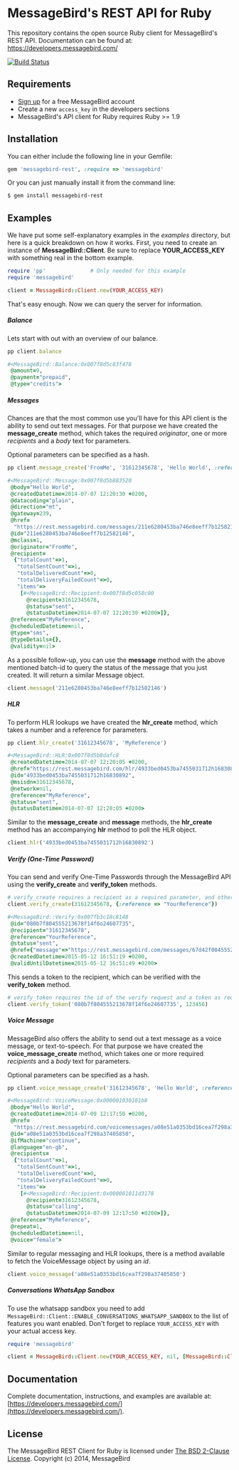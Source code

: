 MessageBird's REST API for Ruby
===============================
This repository contains the open source Ruby client for MessageBird's REST API. Documentation can be found at: https://developers.messagebird.com/

[![Build Status](https://travis-ci.org/messagebird/ruby-rest-api.svg?branch=master)](https://travis-ci.org/messagebird/ruby-rest-api)

Requirements
------------
- [Sign up](https://dashboard.messagebird.com/app/en/sign-up) for a free MessageBird account
- Create a new `access_key` in the developers sections
- MessageBird's API client for Ruby requires Ruby >= 1.9

Installation
------------
You can either include the following line in your Gemfile:

```ruby
gem 'messagebird-rest', :require => 'messagebird'
```

Or you can just manually install it from the command line:
```sh
$ gem install messagebird-rest
```

Examples
--------
We have put some self-explanatory examples in the *examples* directory, but here is a quick breakdown on how it works. First, you need to create an instance of **MessageBird::Client**. Be sure to replace **YOUR_ACCESS_KEY** with something real in the bottom example.

```ruby
require 'pp'              # Only needed for this example
require 'messagebird'

client = MessageBird::Client.new(YOUR_ACCESS_KEY)
```

That's easy enough. Now we can query the server for information.

##### Balance
Lets start with out with an overview of our balance.

```ruby
pp client.balance

#<MessageBird::Balance:0x007f8d5c83f478
 @amount=9,
 @payment="prepaid",
 @type="credits">
```

##### Messages
Chances are that the most common use you'll have for this API client is the ability to send out text messages. For that purpose we have created the **message_create** method, which takes the required *originator*, one or more *recipients* and a *body* text for parameters.

Optional parameters can be specified as a hash.

```ruby
pp client.message_create('FromMe', '31612345678', 'Hello World', :reference => 'MyReference')

#<MessageBird::Message:0x007f8d5b883520
 @body="Hello World",
 @createdDatetime=2014-07-07 12:20:30 +0200,
 @datacoding="plain",
 @direction="mt",
 @gateway=239,
 @href=
  "https://rest.messagebird.com/messages/211e6280453ba746e8eeff7b12582146",
 @id="211e6280453ba746e8eeff7b12582146",
 @mclass=1,
 @originator="FromMe",
 @recipient=
  {"totalCount"=>1,
   "totalSentCount"=>1,
   "totalDeliveredCount"=>0,
   "totalDeliveryFailedCount"=>0,
   "items"=>
    [#<MessageBird::Recipient:0x007f8d5c058c00
      @recipient=31612345678,
      @status="sent",
      @statusDatetime=2014-07-07 12:20:30 +0200>]},
 @reference="MyReference",
 @scheduledDatetime=nil,
 @type="sms",
 @typeDetails={},
 @validity=nil>
```

As a possible follow-up, you can use the **message** method with the above mentioned batch-id to query the status of the message that you just created. It will return a similar Message object.

```ruby
client.message('211e6280453ba746e8eeff7b12582146')
```

##### HLR
To perform HLR lookups we have created the **hlr_create** method, which takes a number and a reference for parameters.

```ruby
pp client.hlr_create('31612345678', 'MyReference')

#<MessageBird::HLR:0x007f8d5b8dafc8
 @createdDatetime=2014-07-07 12:20:05 +0200,
 @href="https://rest.messagebird.com/hlr/4933bed0453ba7455031712h16830892",
 @id="4933bed0453ba7455031712h16830892",
 @msisdn=31612345678,
 @network=nil,
 @reference="MyReference",
 @status="sent",
 @statusDatetime=2014-07-07 12:20:05 +0200>
```

Similar to the **message_create** and **message** methods, the **hlr_create** method has an accompanying **hlr** method to poll the HLR object.

```ruby
client.hlr('4933bed0453ba7455031712h16830892')
```

##### Verify (One-Time Password)
You can send and verify One-Time Passwords through the MessageBird API using the **verify_create** and **verify_token** methods.

```ruby
# verify_create requires a recipient as a required parameter, and other optional paramaters
client.verify_create(31612345678, {:reference => "YourReference"})

#<MessageBird::Verify:0x007fb3c18c8148
 @id="080b7f804555213678f14f6o24607735",
 @recipient="31612345678",
 @reference="YourReference",
 @status="sent",
 @href={"message"=>"https://rest.messagebird.com/messages/67d42f004555213679416f0b13254392"},
 @createdDatetime=2015-05-12 16:51:19 +0200,
 @validUntilDatetime=2015-05-12 16:51:49 +0200>
```

This sends a token to the recipient, which can be verified with the **verify_token** method.

```ruby
# verify_token requires the id of the verify request and a token as required parameters.
client.verify_token('080b7f804555213678f14f6o24607735', 123456)
```

##### Voice Message
MessageBird also offers the ability to send out a text message as a voice message, or text-to-speech. For that purpose we have created the **voice_message_create** method, which takes one or more required *recipients* and a *body* text for parameters.

Optional parameters can be specified as a hash.

```ruby
pp client.voice_message_create('31612345678', 'Hello World', :reference => 'MyReference')

#<MessageBird::VoiceMessage:0x000001030101b8
 @body="Hello World",
 @createdDatetime=2014-07-09 12:17:50 +0200,
 @href=
  "https://rest.messagebird.com/voicemessages/a08e51a0353bd16cea7f298a37405850",
 @id="a08e51a0353bd16cea7f298a37405850",
 @ifMachine="continue",
 @language="en-gb",
 @recipients=
  {"totalCount"=>1,
   "totalSentCount"=>1,
   "totalDeliveredCount"=>0,
   "totalDeliveryFailedCount"=>0,
   "items"=>
    [#<MessageBird::Recipient:0x000001011d3178
      @recipient=31612345678,
      @status="calling",
      @statusDatetime=2014-07-09 12:17:50 +0200>]},
 @reference="MyReference",
 @repeat=1,
 @scheduledDatetime=nil,
 @voice="female">
```

Similar to regular messaging and HLR lookups, there is a method available to fetch the VoiceMessage object by using an *id*.

```ruby
client.voice_message('a08e51a0353bd16cea7f298a37405850')
```

##### Conversations WhatsApp Sandbox
To use the whatsapp sandbox you need to add `MessageBird::Client::ENABLE_CONVERSATIONS_WHATSAPP_SANDBOX` to the list of features you want enabled. Don't forget to replace `YOUR_ACCESS_KEY` with your actual access key.

```ruby
require 'messagebird'

client = MessageBird::Client.new(YOUR_ACCESS_KEY, nil, [MessageBird::Client::ENABLE_CONVERSATIONS_WHATSAPP_SANDBOX])
```
Documentation
-------------
Complete documentation, instructions, and examples are available at:
[https://developers.messagebird.com/](https://developers.messagebird.com/).

License
-------
The MessageBird REST Client for Ruby is licensed under [The BSD 2-Clause License](http://opensource.org/licenses/BSD-2-Clause). Copyright (c) 2014, MessageBird
